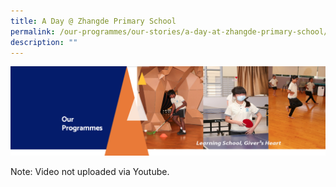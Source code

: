 ```yaml
---
title: A Day @ Zhangde Primary School
permalink: /our-programmes/our-stories/a-day-at-zhangde-primary-school/
description: ""
---
```

<img src="/images/OurProgrammes.png">

Note: Video not uploaded via Youtube.